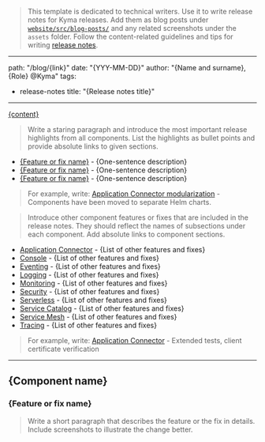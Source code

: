 > This template is dedicated to technical writers. Use it to write release notes for Kyma releases. Add them as blog posts under [`website/src/blog-posts/`](https://github.com/kyma-project/website/tree/master/src/blog-posts) and any related screenshots under the `assets` folder. Follow the content-related guidelines and tips for writing [release notes](../../release-notes.md).

<!-- Fill in the required metadata for the blog post to render properly on the "kyma-project.io" website. -->

---
path: "/blog/{link}"
date: "{YYY-MM-DD}"
author: "{Name and surname}, {Role} @Kyma"
tags:
  - release-notes
title: "{Release notes title}"
---

<!-- Fill in the path to the release on GitHub in place of the {path} placeholder and put "Download {version number}" in place of the {content} placeholder". -->

<a class=“btn-blog” href=“{path}“><span>{content}</span></a>

> Write a staring paragraph and introduce the most important release highlights from all components. List the highlights as bullet points and provide absolute links to given sections.

- [{Feature or fix name}](#section-link) - {One-sentence description}
- [{Feature or fix name}](#section-link) - {One-sentence description}
- [{Feature or fix name}](#section-link) - {One-sentence description}

> For example, write:
> [Application Connector modularization](#section-link) - Components have been moved to separate Helm charts.

> Introduce other component features or fixes that are included in the release notes. They should reflect the names of subsections under each component. Add absolute links to component sections.

- [Application Connector](#section-link) - {List of other features and fixes}
- [Console](#section-link) - {List of other features and fixes}
- [Eventing](#section-link) - {List of other features and fixes}
- [Logging](#section-link) - {List of other features and fixes}
- [Monitoring](#section-link) - {List of other features and fixes}
- [Security](#section-link) - {List of other features and fixes}
- [Serverless](#section-link) - {List of other features and fixes}
- [Service Catalog](#section-link) - {List of other features and fixes}
- [Service Mesh](#section-link) - {List of other features and fixes}
- [Tracing](#section-link) - {List of other features and fixes}

> For example, write:
> [Application Connector](https://kyma-project.io/blog/release-notes-05#application-connector) - Extended tests, client certificate verification

---

## {Component name}

### {Feature or fix name}

> Write a short paragraph that describes the feature or the fix in details. Include screenshots to illustrate the change better.
